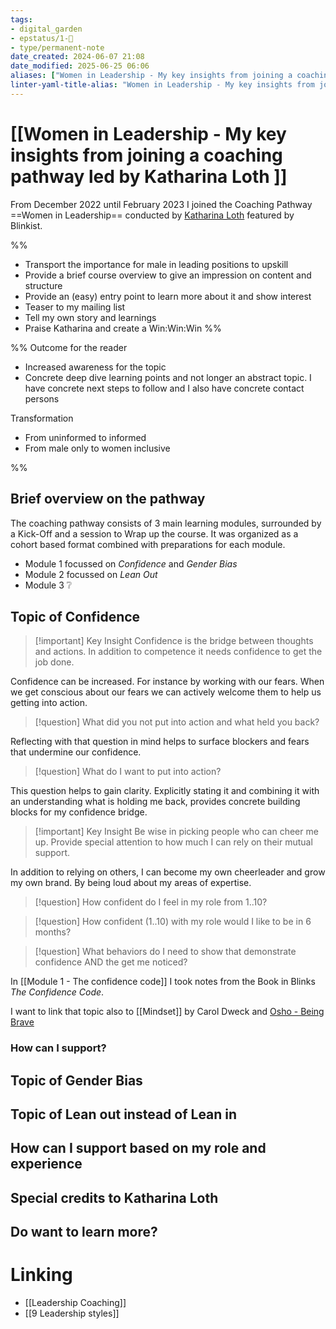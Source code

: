 ```yaml
---
tags: 
- digital_garden
- epstatus/1-🌱
- type/permanent-note
date_created: 2024-06-07 21:08
date_modified: 2025-06-25 06:06
aliases: ["Women in Leadership - My key insights from joining a coaching pathway led by Katharina Loth "]
linter-yaml-title-alias: "Women in Leadership - My key insights from joining a coaching pathway led by Katharina Loth "
---
```

# [[Women in Leadership - My key insights from joining a coaching pathway led by Katharina Loth ]]

From December 2022 until February 2023 I joined the Coaching Pathway ==Women in Leadership== conducted by [Katharina Loth]() featured by Blinkist.

%%
+ Transport the importance for male in leading positions to upskill
+ Provide a brief course overview to give an impression on content and structure
+ Provide an (easy) entry point to learn more about it and show interest
+ Teaser to my mailing list
+ Tell my own story and learnings
+ Praise Katharina and create a Win:Win:Win
%%

%%
Outcome for the reader
+ Increased awareness for the topic
+ Concrete deep dive learning points and not longer an abstract topic. I have concrete next steps to follow and I also have concrete contact persons

Transformation
+ From uninformed to informed
+ From male only to women inclusive

%%

## Brief overview on the pathway

The coaching pathway consists of 3 main learning modules, surrounded by a Kick-Off and a session to Wrap up the course. It was organized as a cohort based format combined with preparations for each module.

+ Module 1 focussed on *Confidence* and *Gender Bias*
+ Module 2 focussed on *Lean Out*
+ Module 3 ❔

## Topic of Confidence

> [!important] Key Insight
> Confidence is the bridge between thoughts and actions. In addition to competence it needs confidence to get the job done.

Confidence can be increased. For instance by working with our fears. When we get conscious about our fears we can actively welcome them to help us getting into action. 

> [!question]
> What did you not put into action and what held you back?

Reflecting with that question in mind helps to surface blockers and fears that undermine our confidence. 

> [!question]
> What do I want to put into action? 

This question helps to gain clarity. Explicitly stating it and combining it with an understanding what is holding me back, provides concrete building blocks for my confidence bridge.

> [!important] Key Insight
> Be wise in picking people who can cheer me up. Provide special attention to how much I can rely on their mutual support.

In addition to relying on others, I can become my own cheerleader and grow my own brand. By being loud about my areas of expertise.

> [!question]
> How confident do I feel in my role from 1..10? 

> [!question]
> How confident (1..10) with my role would I like to be in 6 months?

> [!question]
> What behaviors do I need to show that demonstrate confidence AND the get me noticed?

In [[Module 1 - The confidence code]] I took notes from the Book in Blinks *The Confidence Code*.

I want to link that topic also to [[Mindset]] by Carol Dweck and [Osho - Being Brave]()

### How can I support?

## Topic of Gender Bias

## Topic of Lean out instead of Lean in

## How can I support based on my role and experience

## Special credits to Katharina Loth

## Do want to learn more?

# Linking

+ [[Leadership Coaching]]
+ [[9 Leadership styles]] 

